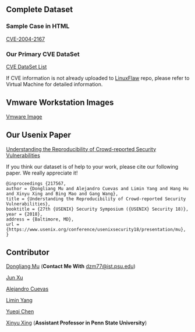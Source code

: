 ## Complete Dataset

### Sample Case in HTML

[CVE-2004-2167](CVE-2004-2167/README.md)

### Our Primary CVE DataSet

[CVE DataSet List](Primary_CVE/README.md)

If CVE information is not already uploaded to [LinuxFlaw](https://github.com/VulnReproduction/LinuxFlaw) repo, please refer to Virtual Machine for detailed information.

## Vmware Workstation Images

[Vmware Image](VMware_Image/README.md)

## Our Usenix Paper

[Understanding the Reproducibility of Crowd-reported Security Vulnerabilities](https://github.com/VulnReproduction/VulnReproduction.github.io/raw/master/Paper/usenix.pdf)

If you think our dataset is of help to your work, please cite our following paper. We really appreciate it!

```
@inproceedings {217567,
author = {Dongliang Mu and Alejandro Cuevas and Limin Yang and Hang Hu and Xinyu Xing and Bing Mao and Gang Wang},
title = {Understanding the Reproducibility of Crowd-reported Security Vulnerabilities},
booktitle = {27th {USENIX} Security Symposium ({USENIX} Security 18)},
year = {2018},
address = {Baltimore, MD},
url = {https://www.usenix.org/conference/usenixsecurity18/presentation/mu},
}
```

## Contributor

[Dongliang Mu](https://github.com/mudongliang) (**Contact Me With** <dzm77@ist.psu.edu>)

[Jun Xu](https://github.com/junxzm1990)

[Alejandro Cuevas](https://github.com/aledcuevas)

[Limin Yang](https://github.com/linus-young)

[Yueqi Chen](https://github.com/chenyueqi)

[Xinyu Xing](https://github.com/xingxinyu) (**Assistant Professor in Penn State University**)
